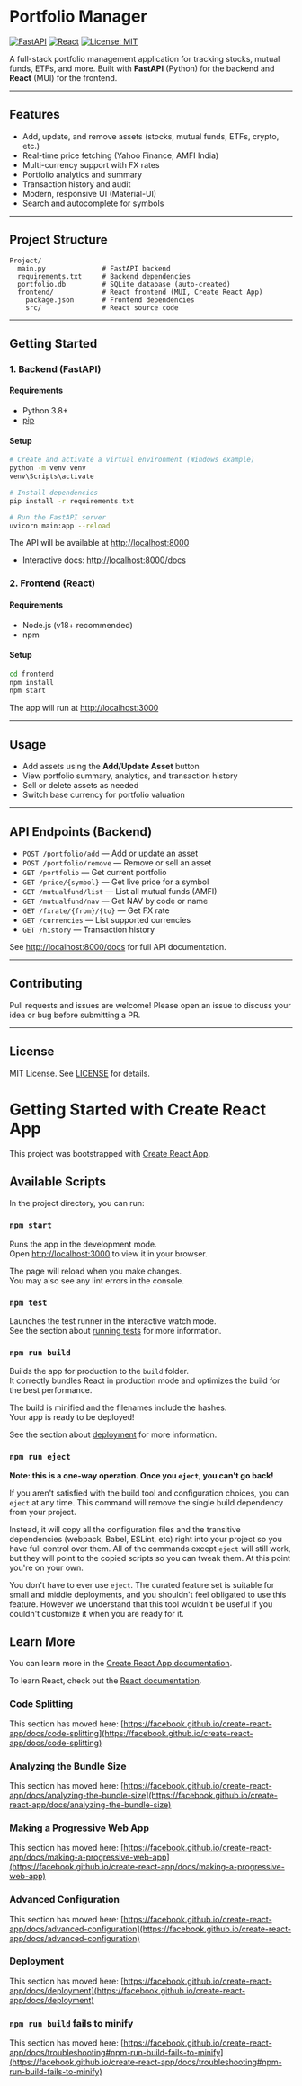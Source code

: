 # Portfolio Manager

[![FastAPI](https://img.shields.io/badge/backend-FastAPI-blue)](https://fastapi.tiangolo.com/) [![React](https://img.shields.io/badge/frontend-React-blue)](https://react.dev/) [![License: MIT](https://img.shields.io/badge/License-MIT-yellow.svg)](https://opensource.org/licenses/MIT)

A full-stack portfolio management application for tracking stocks, mutual funds, ETFs, and more. Built with **FastAPI** (Python) for the backend and **React** (MUI) for the frontend.

---

## Features

- Add, update, and remove assets (stocks, mutual funds, ETFs, crypto, etc.)
- Real-time price fetching (Yahoo Finance, AMFI India)
- Multi-currency support with FX rates
- Portfolio analytics and summary
- Transaction history and audit
- Modern, responsive UI (Material-UI)
- Search and autocomplete for symbols

---

## Project Structure

```
Project/
  main.py              # FastAPI backend
  requirements.txt     # Backend dependencies
  portfolio.db         # SQLite database (auto-created)
  frontend/            # React frontend (MUI, Create React App)
    package.json       # Frontend dependencies
    src/               # React source code
```

---

## Getting Started

### 1. Backend (FastAPI)

#### Requirements
- Python 3.8+
- [pip](https://pip.pypa.io/en/stable/)

#### Setup
```bash
# Create and activate a virtual environment (Windows example)
python -m venv venv
venv\Scripts\activate

# Install dependencies
pip install -r requirements.txt

# Run the FastAPI server
uvicorn main:app --reload
```

The API will be available at [http://localhost:8000](http://localhost:8000)
- Interactive docs: [http://localhost:8000/docs](http://localhost:8000/docs)

### 2. Frontend (React)

#### Requirements
- Node.js (v18+ recommended)
- npm

#### Setup
```bash
cd frontend
npm install
npm start
```

The app will run at [http://localhost:3000](http://localhost:3000)

---

## Usage

- Add assets using the **Add/Update Asset** button
- View portfolio summary, analytics, and transaction history
- Sell or delete assets as needed
- Switch base currency for portfolio valuation

---

## API Endpoints (Backend)

- `POST /portfolio/add` — Add or update an asset
- `POST /portfolio/remove` — Remove or sell an asset
- `GET /portfolio` — Get current portfolio
- `GET /price/{symbol}` — Get live price for a symbol
- `GET /mutualfund/list` — List all mutual funds (AMFI)
- `GET /mutualfund/nav` — Get NAV by code or name
- `GET /fxrate/{from}/{to}` — Get FX rate
- `GET /currencies` — List supported currencies
- `GET /history` — Transaction history

See [http://localhost:8000/docs](http://localhost:8000/docs) for full API documentation.

---

## Contributing

Pull requests and issues are welcome! Please open an issue to discuss your idea or bug before submitting a PR.

---

## License

MIT License. See [LICENSE](LICENSE) for details.

# Getting Started with Create React App

This project was bootstrapped with [Create React App](https://github.com/facebook/create-react-app).

## Available Scripts

In the project directory, you can run:

### `npm start`

Runs the app in the development mode.\
Open [http://localhost:3000](http://localhost:3000) to view it in your browser.

The page will reload when you make changes.\
You may also see any lint errors in the console.

### `npm test`

Launches the test runner in the interactive watch mode.\
See the section about [running tests](https://facebook.github.io/create-react-app/docs/running-tests) for more information.

### `npm run build`

Builds the app for production to the `build` folder.\
It correctly bundles React in production mode and optimizes the build for the best performance.

The build is minified and the filenames include the hashes.\
Your app is ready to be deployed!

See the section about [deployment](https://facebook.github.io/create-react-app/docs/deployment) for more information.

### `npm run eject`

**Note: this is a one-way operation. Once you `eject`, you can't go back!**

If you aren't satisfied with the build tool and configuration choices, you can `eject` at any time. This command will remove the single build dependency from your project.

Instead, it will copy all the configuration files and the transitive dependencies (webpack, Babel, ESLint, etc) right into your project so you have full control over them. All of the commands except `eject` will still work, but they will point to the copied scripts so you can tweak them. At this point you're on your own.

You don't have to ever use `eject`. The curated feature set is suitable for small and middle deployments, and you shouldn't feel obligated to use this feature. However we understand that this tool wouldn't be useful if you couldn't customize it when you are ready for it.

## Learn More

You can learn more in the [Create React App documentation](https://facebook.github.io/create-react-app/docs/getting-started).

To learn React, check out the [React documentation](https://reactjs.org/).

### Code Splitting

This section has moved here: [https://facebook.github.io/create-react-app/docs/code-splitting](https://facebook.github.io/create-react-app/docs/code-splitting)

### Analyzing the Bundle Size

This section has moved here: [https://facebook.github.io/create-react-app/docs/analyzing-the-bundle-size](https://facebook.github.io/create-react-app/docs/analyzing-the-bundle-size)

### Making a Progressive Web App

This section has moved here: [https://facebook.github.io/create-react-app/docs/making-a-progressive-web-app](https://facebook.github.io/create-react-app/docs/making-a-progressive-web-app)

### Advanced Configuration

This section has moved here: [https://facebook.github.io/create-react-app/docs/advanced-configuration](https://facebook.github.io/create-react-app/docs/advanced-configuration)

### Deployment

This section has moved here: [https://facebook.github.io/create-react-app/docs/deployment](https://facebook.github.io/create-react-app/docs/deployment)

### `npm run build` fails to minify

This section has moved here: [https://facebook.github.io/create-react-app/docs/troubleshooting#npm-run-build-fails-to-minify](https://facebook.github.io/create-react-app/docs/troubleshooting#npm-run-build-fails-to-minify)
